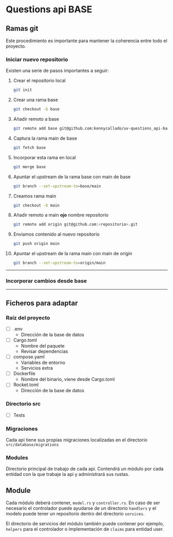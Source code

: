 # Questions api BASE

## Ramas git

Este procedimiento es importante para mantener la coherencia entre todo el proyecto.

### Iniciar nuevo repositorio

Existen una serie de pasos importantes a seguir:

1. Crear el repositorio local
   ``` bash
   git init
   ```

1. Crear una rama base
   ``` bash
   git checkout -b base
   ```

1. Añadir remoto a base
   ``` bash
   git remote add base git@github.com:kennycallado/uv-questions_api-base.git
   ```

1. Captura la rama main de base
   ``` bash
   git fetch base
   ```

1. Incorporar esta rama en local
   ``` bash
   git merge base
   ```

1. Apuntar el upstream de la rama base con main de base
   ``` bash
   git branch --set-upstream-to=base/main
   ```

1. Creamos rama main
   ``` bash
   git checkout -b main
   ```

1. Añadir remoto a main **ojo** nombre repositorio
   ```bash
   git remote add origin git@github.com:<repositorio>.git

1. Enviamos contenido al nuevo repositorio
   ``` bash
   git push origin main
   ```

1. Apuntar el upstream de la rama main con main de origin
   ``` bash
   git branch --set-upstream-to=origin/main
   ```
---

### Incorporar cambios desde base



---

## Ficheros para adaptar

### Raíz del proyecto

- [ ] .env
  - Dirección de la base de datos
- [ ] Cargo.toml
  - Nombre del paquete
  - Revisar dependencias
- [ ] compose.yaml
  - Variables de entorno
  - Servicios extra
- [ ] Dockerfile
  - Nombre del binario, viene desde Cargo.toml
- [ ] Rocket.toml
  - Dirección de la base de datos

### Directorio src

- [ ] Tests

### Migraciones

Cada api tiene sus propias migraciones localizadas en el directorio `src/database/migrations`

### Modules

Directorio principal de trabajo de cada api. Contendrá un módulo por cada entidad con la que trabaje la api y administrará sus rustas.

## Module

Cada módulo deberá contener, `model.rs` y `controller.rs`. En caso de ser necesario el controlador puede ayudarse de un directorio `handlers` y el modelo puede tener un repositorio dentro del directorio `services`.

El directorio de servicios del módulo también puede contener por ejemplo, `helpers` para el controlador o implementación de `claims` para entidad user.
